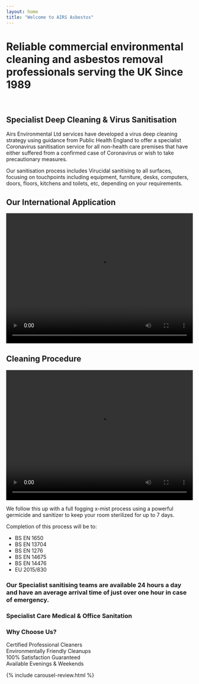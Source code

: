 ```yaml
---
layout: home
title: "Welcome to AIRS Asbestos"
---
```


# Reliable commercial environmental cleaning and asbestos removal professionals serving the UK Since 1989
​
## Specialist  Deep  Cleaning & Virus Sanitisation

Airs Environmental Ltd services have developed a virus deep cleaning strategy using guidance from Public Health England to offer a specialist Coronavirus sanitisation service for all non-health care premises that have either suffered from a confirmed case of Coronavirus or wish to take precautionary measures.


Our sanitisation process includes Virucidal sanitising to all surfaces, focusing on touchpoints including equipment, furniture, desks, computers, doors, floors, kitchens and toilets, etc, depending on your requirements.

<div class="row my-3">
  <div class="col-12 col-lg-6 my-3">
    <h2 class="text-center">
      Our International Application
    </h2>
    <video style="width: 100%; height: 350px;" controls>
      <source src="https://adyanmuhammad.github.io/airs-2/assets/vid/home.mp4"> 
     </video>
  </div>
  <div class="col-12 col-lg-6 my-3">
    <h2 class="text-center">
      Cleaning Procedure
    </h2>
    <video style="width: 100%; height: 350px;" controls>
      <source src="https://adyanmuhammad.github.io/airs-2/assets/vid/cleaning-procedure.mp4"> 
     </video>
  </div>
</div>

We follow this up with a full fogging x-mist process using a powerful germicide and sanitizer to keep your room sterilized for up to 7 days.

Completion of this process will be to:

- BS EN 1650
- BS EN 13704
- BS EN 1276
- BS EN 14675
- BS EN 14476
- EU 2015/830

### Our Specialist sanitising teams are available 24 hours a day and have an average arrival time of just over one hour in case of emergency.

<div class="row py-5 my-5" style="background-image: url(https://adyanmuhammad.github.io/airs-2/assets/img/residential-care-homes.webp); background-size: cover;">

  <div class="col-12 text-center text-white ">
    <h3>
      Specialist Care Medical & Office Sanitation
    </h3>
    <h3>
      Why Choose Us?
    </h3>
  </div>

  <div class="col-3">
    <span class="text-primary">
      Certified Professional Cleaners
    </span>
  </div>

  <div class="col-3">
    <span class="text-muted">
      Environmentally Friendly Cleanups
    </span>
  </div>

  <div class="col-3">
    <span class="text-primary">
      100% Satisfaction Guaranteed
    </span>
  </div>

  <div class="col-3">
    <span class="text-muted">
      Available Evenings & Weekends 
    </span>
  </div>

</div>

{% include carousel-review.html %}
